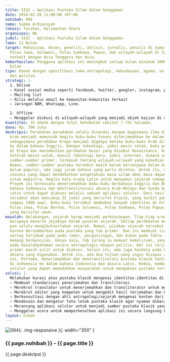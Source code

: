 ```yaml
---
title: SIGI – Aplikasi Pustaka Silam dalam Genggaman
date: 2014-02-28 11:08:00 +07:00
nohibah: 094
nama: Sukma Ardiansyah
lokasi: Tarakan, Kalimantan Utara
organisasi: NA
judul: SIGI - Aplikasi Pustaka Silam dalam Genggaman
lama: 12 Bulan
target: Mahasiswa, dosen, peneliti, aktivis, jurnalis, penulis di Sumatera, Borneo,
  Pulau Jawa, Sulawesi, Pulau Sumbawa, Papua, dan wilayah-wilayah di Indonesia yang
  terkait dengan Asia Tenggara dan Asia.
keberhasilan: Pengguna aplikasi ini meningkat setiap bulan minimum 1000 orang per
  bulan
tipe: Ebook dengan spesifikasi tema antropologi, kebudayaan, agama, sejarah, bahasa,
  dan politik.
strategi: |-
  1. Online
  – Kanal sosial media seperti facebook, twitter, google+, instagram, path, dll
  – Mailing list
  – Rilis melalui email ke komunitas-komunitas terkait
  – Jaringan BBM, Whatsapp, Line.

  2. Offline
  – Menggelar diskusi di wilayah-wilayah yang menjadi objek kajian di dalam pustaka klasik tersebut
kuantitas: 25 ebook dengan total ketebalan sekitar 7.791 halaman.
dana: Rp. 700 Juta
deskripsi: Perubahan peradaban selalu ditandai dengan bagaimana ilmu dibukukan. Peradaban
  Arab menjadi memuncak begitu buku-buku Yunani diterjemahkan ke dalam bahasa mereka,
  sebagaimana peradaban Eropa menjadi digdaya ketika buku-buku Arab diterjemahkan
  ke dalam bahasa Inggris. Dengan teknologi, yakni mesin cetak, buku primer disebarkan
  di Eropa dan menimbulkan perubahan besar yang disebut Renaissance, kelahiran kembali.
  Setelah mesin cetak, muncul teknologi baru, yakni internet, dimana orang bisa mengakses
  sumber-sumber primer, termasuk tentang wilayah-wilayah yang kemudian bernama Indonesia.
  Namun, sumber-sumber pustaka tersebut masih belum bersenyawa dalam keseharian. Selain
  belum populer, ada juga jarak bahasa yang perlu diretas. Untuk itu, dibutuhkan sebuah
  inovasi yang dapat mendekatkan pengetahuan masa silam demi masa depan. Historia
  vitae magistra, begitu kata orang Latin untuk menyebut sejarah sebagai guru kehidupan.
  Proyek ini berencana menerjemahkan buku-buku berbahasa Inggris dan Belanda ke dalam
  bahasa Indonesia dan mentransliterasi aksara Arab-Melayu dan Sunda ke dalam aksara
  Latin untuk dapat diakses melalui sebuah aplikasi seluler. Dari hasil kurasi, buku-buku
  tersebut akan mencakup 25 judul yang bersifat klasik, yang terbit pada tahun 1700-an
  sampai 1900 awal. Buku-buku tersebut membahas banyak identitas di Pulau Sumatera,
  Pulau Jawa, Pulau Borneo, Pulau Sulawesi, Pulau Sumbawa, Pulau Papua, dan lain-lain
  yang bersifat umum.
masalah: Belakangan, sejarah kerap menjadi perbincangan. Tiap-tiap orang atau identitas
  berupaya menarik jejaknya dalam pusaran sejarah. Setiap perdebatan mengenai perubahan
  pun selalu mengikutsertakan sejarah. Namun, pijakan sejarah tersebut kerap lemah
  karena bersumberkan pada pustaka yang tak primer. Dan ini membuat tiap perdebatan
  sering terjebak pada pada rumor, pergunjingan, dan bukan pada fakta. Beberapa literatur
  memang bermunculan. Hanya saja, tak jarang ia memuat kekeliruan, yang berdampak
  pada kesalahpahaman secara antropologis maupun politis. Hal ini terjadi karena sumber-sumber
  primer masih sulit untuk diakses. Selain itu, ada juga kendala pada bahasa atau
  aksara yang digunakan. Untuk itu, ada dua tujuan yang ingin dicapai dalam proyek
  ini. Pertama, menerjemahkan dan mentransliterasi pustaka klasik tentang identitas-identitas
  di Indonesia ke dalam bahasa Indonesia dan aksara Latin. Kedua, membuat aplikasi
  seluler yang dapat memudahkan masyarakat untuk mengakses pustaka tersebut.
solusi: |-
  Melakukan kurasi atas pustaka klasik mengenai identitas-identitas di Indonesia
  – Membuat standarisasi penerjemahan dan transliterasi
  – Merekrut translator untuk menerjemahkan dan transliterator untuk mengalihaksarakan pustaka klasik yang sudah ditentukan
  – Merekrut editor yang kompeten untuk mengedit hasil terjemahan dan hasil transliterasi
  – Berkonsultasi dengan ahli antropologi/sejarah mengenai konten dari pustaka klasik yang sudah diterjemahkan dan ditransliterasikan
  – Mendesain dan mengatur tata letak pustaka klasik agar nyaman dibaca
  – Merancang aplikasi seluler untuk menjadi sumber pustaka klasik yang dapat diakses oleh masyarakat dengan mudah
  – Menggelar acara untuk memperkenalkan aplikasi ini secara langsung kepada masyarakat di wilayah-wilayah yang menjadi objek kajian di dalam pustaka klasik tersebut
layout: hibah
---
```


![094](/static/img/hibahcms/094.png){: .img-responsive }{: width="350" }

### {{ page.nohibah }} - {{ page.title }}

{{ page.deskripsi }}
